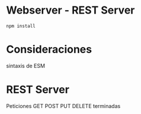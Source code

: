 # Webserver - REST Server

```
npm install
````

# Consideraciones
sintaxis de ESM

# REST Server
Peticiones GET POST PUT DELETE terminadas

